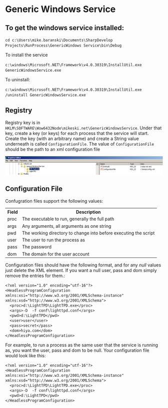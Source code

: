 ﻿Generic Windows Service
=======================

To get the windows service installed:
-------------------------------------

`cd c:\Users\mike.baranski\Documents\SharpDevelop Projects\RunProcess\GenericWindows Service\bin\Debug`

To install the service

`c:\windows\Microsoft.NET\Framework\v4.0.30319\InstallUtil.exe GenericWindowsService.exe`

To uninstall:

`c:\windows\Microsoft.NET\Framework\v4.0.30319\InstallUtil.exe /uninstall GenericWindowsService.exe`

Registry
--------

Registry key is in `HKLM\SOFTWARE\Wow6432Node\mikeski.net\GenericWindowsService`.  Under that key, create a key (or keys) for each process that the service will start.
Create the key (with an arbitrary name) and create a String value underneath is called `ConfigurationFile`.  The value of `ConfigurationFile` should be the path to an
xml configuration file

![Example Image](/registry.png)

Configuration File
------------------
Confugration files support the following values:

<table>
<tr><th>Field</th><th>Description</th></tr>
<tr>

  <td>
    proc
  </td>
  <td>
    The executable to run, generally the full path
  </td>

</tr>
<tr>

  <td>
    args
  </td>
  <td>
    Any arguments, all arguments as one string
  </td>

</tr>
<tr>

  <td>
    pwd
  </td>
  <td>
    The working directory to change into before executing the script
  </td>

</tr>
<tr>

  <td>
    user
  </td>
  <td>
    The user to run the process as
  </td>

</tr>
<tr>

  <td>
    pass
  </td>
  <td>
    The password
  </td>

</tr>
<tr>

  <td>
    dom
  </td>
  <td>
    The domain for the user account
  </td>

</tr>
</table>

Configuration files should have the following format, and for any *null* values just delete the XML element.  If you want a null user, pass and dom simply remove the entries for them.:

    <?xml version="1.0" encoding="utf-16"?>
    <HeadlessProgramConfiguration xmlns:xsi="http://www.w3.org/2001/XMLSchema-instance" xmlns:xsd="http://www.w3.org/2001/XMLSchema">
      <proc>d:\LightTPD\LightTPD.exe</proc>
      <args>-D  -f conf\lighttpd.conf</args>
      <pwd>d:\LightTPD</pwd>
      <user>user</user>
      <pass>secret</pass>
      <dom>hiya.com</dom>
    </HeadlessProgramConfiguration>

For example, to run a process as the same user that the service is running as, you want the user, pass and dom to be null.  Your configuration file would look like this:

    <?xml version="1.0" encoding="utf-16"?>
    <HeadlessProgramConfiguration xmlns:xsi="http://www.w3.org/2001/XMLSchema-instance" xmlns:xsd="http://www.w3.org/2001/XMLSchema">
      <proc>d:\LightTPD\LightTPD.exe</proc>
      <args>-D  -f conf\lighttpd.conf</args>
      <pwd>d:\LightTPD</pwd>
    </HeadlessProgramConfiguration>
